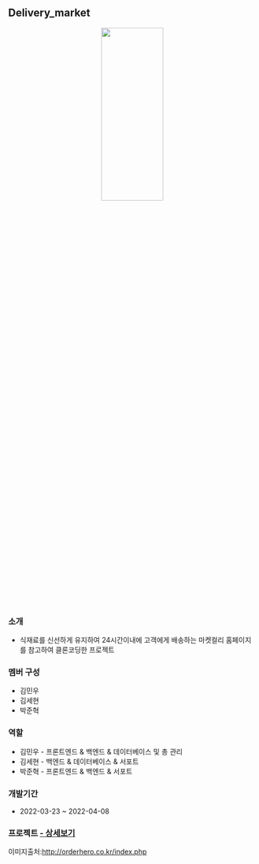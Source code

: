 ## Delivery_market

<p align="center"><img src="https://user-images.githubusercontent.com/94505653/163380346-b9a0d66d-3bfb-448e-aa99-6abc25f64525.png" margin="0px auto" width="50%" height="30%"></p>

### 소개
* 식재료를 신선하게 유지하여 24시간이내에 고객에게 배송하는 마켓컬리 홈페이지를 참고하여 클론코딩한 프로젝트

### 멤버 구성
* 김민우 
* 김세현
* 박준혁

### 역할
* 김민우 - 프론트엔드 & 백엔드 & 데이터베이스 및 총 관리
* 김세현 - 백엔드 & 데이터베이스 & 서포트
* 박준혁 - 프론트엔드 & 백엔드 & 서포트

### 개발기간
* 2022-03-23 ~ 2022-04-08

### 프로젝트  [ - 상세보기](https://github.com/parkjunh/Delivery_market/wiki)

이미지출처:http://orderhero.co.kr/index.php
